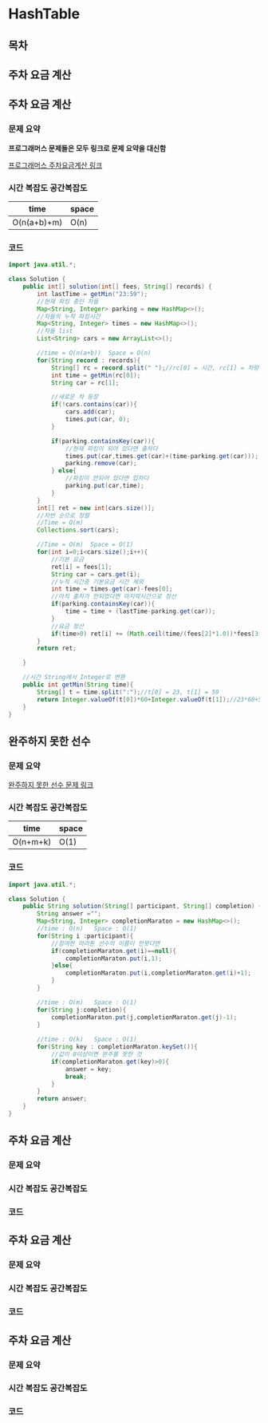 # HashTable

## 목차
## 주차 요금 계산




## 주차 요금 계산
### 문제 요약
**프로그래머스 문제들은 모두 링크로 문제 요약을 대신함**

[프로그래머스 주차요금계산 링크](https://programmers.co.kr/learn/courses/30/lessons/92341?language=java)


### 시간 복잡도 공간복잡도
| time | space |
|------|-------|
| O(n(a+b)+m) | O(n)  |


### 코드
```java
import java.util.*;

class Solution {
    public int[] solution(int[] fees, String[] records) {
        int lastTime = getMin("23:59");
        //현재 파킹 중인 차들
        Map<String, Integer> parking = new HashMap<>();
        //차들의 누적 파킹시간
        Map<String, Integer> times = new HashMap<>();
        //차들 list
        List<String> cars = new ArrayList<>();

        //time = O(n(a+b))  Space = O(n)
        for(String record : records){
            String[] rc = record.split(" ");//rc[0] = 시간, rc[1] = 차량 번호, rc[2] = 출입여부
            int time = getMin(rc[0]);
            String car = rc[1];

            //새로운 차 등장
            if(!cars.contains(car)){
                cars.add(car);
                times.put(car, 0);
            }

            if(parking.containsKey(car)){
                //현재 파킹이 되어 있다면 출차다
                times.put(car,times.get(car)+(time-parking.get(car)));
                parking.remove(car);
            } else{
                //파킹이 안되어 있다면 입차다
                parking.put(car,time);
            }
        }
        int[] ret = new int[cars.size()];
        //차번 순으로 정렬
        //Time = O(m)
        Collections.sort(cars);

        //Time = O(m)  Space = O(1)
        for(int i=0;i<cars.size();i++){
            //기본 요금
            ret[i] = fees[1];
            String car = cars.get(i);
            //누적 시간중 기본요금 시간 제외
            int time = times.get(car)-fees[0];
            //아직 출차가 안되었다면 마지막시간으로 정산
            if(parking.containsKey(car)){
                time = time + (lastTime-parking.get(car));
            }
            //요금 정산
            if(time>0) ret[i] += (Math.ceil(time/(fees[2]*1.0))*fees[3]);
        }
        return ret;

    }

    //시간 String에서 Integer로 변환
    public int getMin(String time){
        String[] t = time.split(":");//t[0] = 23, t[1] = 59
        return Integer.valueOf(t[0])*60+Integer.valueOf(t[1]);//23*60+59
    }
}
```






## 완주하지 못한 선수
### 문제 요약

[완주하지 못한 선수 문제 링크](https://programmers.co.kr/learn/courses/30/lessons/42576)

### 시간 복잡도 공간복잡도
| time | space |
|------|-------|
| O(n+m+k) | O(1)  |

### 코드
```java
import java.util.*;

class Solution {
    public String solution(String[] participant, String[] completion) {
        String answer ="";
        Map<String, Integer> completionMaraton = new HashMap<>();
        //time : O(n)   Space : O(1)
        for(String i :participant){
            //참여한 마라톤 선수의 이름이 안왓다면
            if(completionMaraton.get(i)==null){
                completionMaraton.put(i,1);
            }else{
                completionMaraton.put(i,completionMaraton.get(i)+1);
            }
        }

        //time : O(m)   Space : O(1)
        for(String j:completion){
            completionMaraton.put(j,completionMaraton.get(j)-1);
        }
        
        //time : O(k)   Space : O(1)
        for(String key : completionMaraton.keySet()){
            //값이 0이상이면 완주를 못한 것
            if(completionMaraton.get(key)>0){
                answer = key;
                break;
            }
        }
        return answer;
    }
}
```





## 주차 요금 계산
### 문제 요약

### 시간 복잡도 공간복잡도

### 코드





## 주차 요금 계산
### 문제 요약

### 시간 복잡도 공간복잡도

### 코드







## 주차 요금 계산
### 문제 요약

### 시간 복잡도 공간복잡도

### 코드